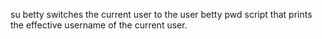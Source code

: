 su betty  switches the current user to the user betty
pwd script that prints the effective username of the current user.

